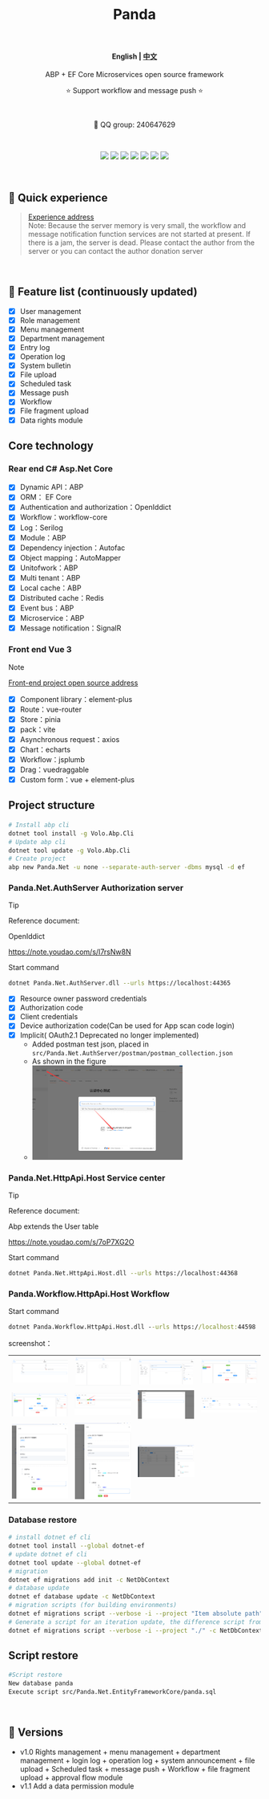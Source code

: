 <br />

<h1 align="center">Panda</h1>

<br />

<h4 align="center">
    <p>
        <b>English</b> |
        <a href="./README_zh.md">中文</a>
    </p>
</h4>

<p align="center">ABP + EF Core Microservices open source framework</p>

<p align="center">⭐ Support workflow and message push ⭐</p>

<br />

<p align="center">💬 QQ group: 240647629</p>

<br />

<p align="center">
    <img src="https://img.shields.io/badge/language-csharp-orange?style=plastic"/>
    <img src="https://img.shields.io/github/stars/842549829/Panda?style=plastic"/>
    <img src="https://img.shields.io/github/forks/842549829/Panda?style=plastic"/>
    <img src="https://img.shields.io/github/license/842549829/Panda?style=plastic"/>
    <img src="https://img.shields.io/github/issues/842549829/Panda?style=plastic"/>
    <img src="https://img.shields.io/github/repo-size/842549829/Panda?style=plastic"/>
    <img src="https://img.shields.io/github/last-commit/842549829/Panda?style=plastic" />
</p>

<br />

## 🚀 Quick experience
> [Experience address](http://139.9.70.213)  
   Note: Because the server memory is very small, the workflow and message notification function services are not started at present. If there is a jam, the server is dead. Please contact the author from the server or you can contact the author donation server

<br />

## 🥇 Feature list (continuously updated)

- [x] User management
- [x] Role management
- [x] Menu management
- [x] Department management
- [x] Entry log
- [x] Operation log
- [x] System bulletin
- [x] File upload
- [x] Scheduled task
- [x] Message push
- [x] Workflow
- [x] File fragment upload
- [x] Data rights module

## Core technology

### Rear end C# Asp.Net Core

- [x] Dynamic API：ABP
- [x] ORM： EF Core
- [x] Authentication and authorization：OpenIddict
- [x] Workflow：workflow-core
- [x] Log：Serilog
- [x] Module：ABP
- [x] Dependency injection：Autofac
- [x] Object mapping：AutoMapper
- [x] Unitofwork：ABP
- [x] Multi tenant：ABP
- [x] Local cache：ABP
- [x] Distributed cache：Redis
- [x] Event bus：ABP
- [x] Microservice：ABP
- [x] Message notification：SignalR

### Front end Vue 3
> [!NOTE]
> [Front-end project open source address](https://gitee.com/notify/panda.net.web)


- [x] Component library：element-plus
- [x] Route：vue-router
- [x] Store：pinia
- [x] pack：vite	
- [x] Asynchronous request：axios
- [x] Chart：echarts
- [x] Workflow：jsplumb
- [x] Drag：vuedraggable
- [x] Custom form：vue + element-plus 

## Project structure

```bash
# Install abp cli 
dotnet tool install -g Volo.Abp.Cli
# Update abp cli
dotnet tool update -g Volo.Abp.Cli
# Create project	
abp new Panda.Net -u none --separate-auth-server -dbms mysql -d ef
```

### Panda.Net.AuthServer Authorization server

> [!TIP]
> Reference document:
> 
> OpenIddict
> 
> https://note.youdao.com/s/I7rsNw8N

Start command
```bash
dotnet Panda.Net.AuthServer.dll --urls https://localhost:44365
```
- [x] Resource owner password credentials
- [x] Authorization code
- [x] Client credentials
- [x] Device authorization code(Can be used for App scan code login)
- [x] Implicit( OAuth2.1 Deprecated no longer implemented) 
	- Added postman test json, placed in `src/Panda.Net.AuthServer/postman/postman_collection.json`
	- As shown in the figure
	- <img src="images/1.png" width="300px"/>
 
### Panda.Net.HttpApi.Host Service center

> [!TIP]
> Reference document:
> 
> Abp extends the User table
> 
> https://note.youdao.com/s/7oP7XG2O

Start command
```bash
dotnet Panda.Net.HttpApi.Host.dll --urls https://localhost:44368
```

### Panda.Workflow.HttpApi.Host Workflow

Start command
```cmd
dotnet Panda.Workflow.HttpApi.Host.dll --urls https://localhost:44598
```

screenshot： 
<table>
  <tr>
    <td><img src="module/workflow/images/1.png" /></td>
    <td><img src="module/workflow/images/2.png" /></td>
    <td><img src="module/workflow/images/3.png" /></td>
    <td><img src="module/workflow/images/4.png" /></td>
  </tr>
  <tr>
    <td><img src="module/workflow/images/5.png" /></td>
    <td><img src="module/workflow/images/6.png" /></td>
    <td><img src="module/workflow/images/7.png" /></td>
    <td><img src="module/workflow/images/8.png" /></td>
  </tr>
  <tr>
    <td><img src="module/workflow/images/9.png" /></td>
    <td><img src="module/workflow/images/10.png" /></td>
    <td><img src="module/workflow/images/11.png" /></td>
  </tr>
</table>
	
### Database restore

```bash
# install dotnet ef cli
dotnet tool install --global dotnet-ef
# update dotnet ef cli
dotnet tool update --global dotnet-ef
# migration
dotnet ef migrations add init -c NetDbContext
# database update
dotnet ef database update -c NetDbContext
# migration scripts (for building environments)
dotnet ef migrations script --verbose -i --project "Item absolute path" -c NetDbContext -o "Script absolute path"
# Generate a script for an iteration update, the difference script from this iteration 20240329102615_file1 to 20240408082719_announcement
dotnet ef migrations script --verbose -i --project "./" -c NetDbContext -o "./2.sql"  20240329102615_file1 20240408082719_announcement
```
## Script restore
```bash
#Script restore
New database panda
Execute script src/Panda.Net.EntityFrameworkCore/panda.sql 
```	

<br />

## 📢 Versions 

-  v1.0  Rights management + menu management + department management + login log + operation log + system announcement + file upload + Scheduled task + message push + Workflow + file fragment upload + approval flow module
-  v1.1  Add a data permission module
